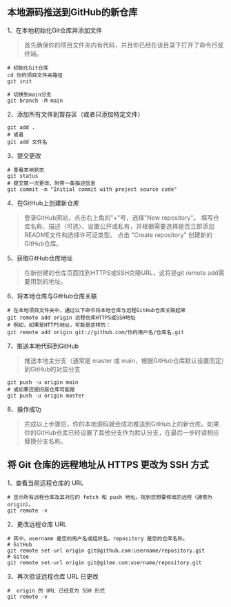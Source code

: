 ## 本地源码推送到GitHub的新仓库
1、在本地初始化Git仓库并添加文件
> 首先确保你的项目文件夹内有代码，并且你已经在该目录下打开了命令行或终端。
```shell
# 初始化Git仓库
cd 你的项目文件夹路径
git init

# 切换到main分支
git branch -M main
```
2、添加所有文件到暂存区（或者只添加特定文件）
```shell
git add .
# 或者
git add 文件名
```
3、提交更改
```shell
# 查看本地状态
git status
# 提交第一次更改，附带一条描述信息
git commit -m "Initial commit with project source code"
```
4、在GitHub上创建新仓库
> 登录GitHub网站，点击右上角的"+"号，选择"New repository"。
> 填写仓库名称、描述（可选）、设置公开或私有，并根据需要选择是否立即添加README文件和选择许可证类型。
> 点击 "Create repository" 创建新的GitHub仓库。

5、获取GitHub仓库地址
> 在新创建的仓库页面找到HTTPS或SSH克隆URL，这将是git remote add需要用到的地址。

6、将本地仓库与GitHub仓库关联
```shell
# 在本地项目文件夹中，通过以下命令将本地仓库与远程GitHub仓库关联起来
git remote add origin 远程仓库HTTPS或SSH地址
# 例如，如果是HTTPS地址，可能是这样的：
git remote add origin git://github.com/你的用户名/仓库名.git
```

7、推送本地代码到GitHub
> 推送本地主分支（通常是 master 或 main，根据GitHub仓库默认设置而定）到GitHub的对应分支
```shell
git push -u origin main
# 或如果还是旧版仓库可能是
git push -u origin master
```
8、操作成功
> 完成以上步骤后，你的本地源码就会成功推送到GitHub上的新仓库。如果你的GitHub仓库已经设置了其他分支作为默认分支，在最后一步时请相应替换分支名称。

## 将 Git 仓库的远程地址从 HTTPS 更改为 SSH 方式
1、查看当前远程仓库的 URL
```shell
# 显示所有远程仓库及其对应的 fetch 和 push 地址。找到您想要修改的远程（通常为 origin）。
git remote -v
```
2、更改远程仓库 URL
```shell
# 其中，username 是您的用户名或组织名，repository 是您的仓库名称。
# GitHub
git remote set-url origin git@github.com:username/repository.git
# Gitee
git remote set-url origin git@gitee.com:username/repository.git
```
3、再次验证远程仓库 URL 已更改
```shell
#  origin 的 URL 已经变为 SSH 形式
git remote -v
```